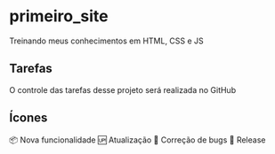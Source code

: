 # primeiro_site
Treinando meus conhecimentos em HTML, CSS e JS

## Tarefas

O controle das tarefas desse projeto será realizada no GitHub

## Ícones

:package: Nova funcionalidade
:up: Atualização
:bug: Correção de bugs
:checkered_flag: Release



